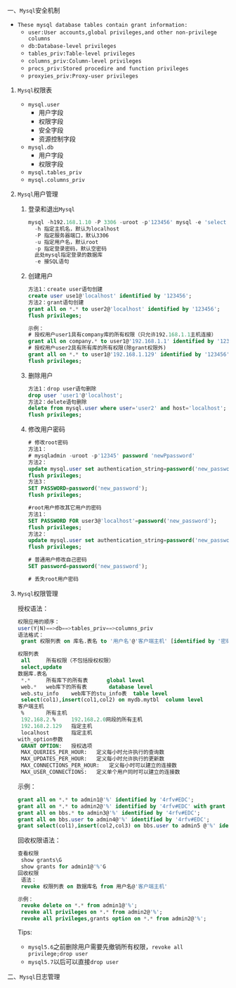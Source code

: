 一、`Mysql`安全机制

- `These mysql database tables contain grant information:`
  - `user:User accounts,global privileges,and other non-privilege columns`
  - `db:Database-level privileges`
  - `tables_priv:Table-level privileges`
  - `columns_priv:Column-level privileges`
  - `procs_priv:Stored procedire and function privileges`
  - `proxyies_priv:Proxy-user privileges`

1. `Mysql`权限表

   - `mysql.user`
     - 用户字段
     - 权限字段
     - 安全字段
     - 资源控制字段
   - `mysql.db`
     - 用户字段
     - 权限字段
   - `mysql.tables_priv`
   - `mysql.columns_priv`

2. `Mysql`用户管理

   1. 登录和退出`Mysql`

      ```sql
      mysql -h192.168.1.10 -P 3306 -uroot -p'123456' mysql -e 'select * from mysql.user'
      	-h 指定主机名，默认为localhost
      	-P 指定服务器端口，默认3306
      	-u 指定用户名，默认root
      	-p 指定登录密码，默认空密码
      	此处mysql指定登录的数据库
      	-e 接SQL语句
      ```

   2. 创建用户

      ```sql
      方法1：create user语句创建
      create user use1@'localhost' identified by '123456';
      方法2：grant语句创建
      grant all on *.* to user2@'localhost' identified by '123456';
      flush privileges;
      ```

      ```sql
      示例：
      # 授权用户user1具有company库的所有权限（只允许192.168.1.1主机连接）
      grant all on company.* to user1@'192.168.1.1' identified by '123456';
      # 授权用户user2具有所有库的所有权限(除grant权限外)
      grant all on *.* to user1@'192.168.1.129' identified by '123456';
      flush privileges;
      ```

   3. 删除用户

      ```sql
      方法1：drop user语句删除
      drop user 'user1'@'localhost';
      方法2：delete语句删除
      delete from mysql.user where user='user2' and host='localhost';
      flush privileges;
      ```

   4. 修改用户密码

      ```sql
      # 修改root密码
      方法1：
      # mysqladmin -uroot -p'12345' password 'newPpassword'
      方法2：
      update mysql.user set authentication_string=password('new_password') where user='root' and host='localhost';
      flush privileges;
      方法3：
      SET PASSWORD=password('new_password');
      flush privileges;
      
      #root用户修改其它用户的密码
      方法1：
      SET PASSWORD FOR user3@'localhost'=password('new_password');
      flush privileges;
      方法2：
      update mysql.user set authentication_string=password('new_password') where user='user1' and host='localhost';
      flush privileges;
      
      # 普通用户修改自己密码
      SET password=password('new_password');
      
      # 丢失root用户密码
      ```

3. `Mysql`权限管理

   授权语法：

   ```sql
   权限应用的顺序：
   user(Y|N)==>db==>tables_priv==>columns_priv
   语法格式：
   	grant 权限列表 on 库名.表名 to '用户名'@'客户端主机' [identified by '密码' with option参数]
   
   权限列表
   	all		所有权限（不包括授权权限）
   	select,update
   数据库.表名
   	*.*		所有库下的所有表	  global level
   	web.*	web库下的所有表		database level
   	web.stu_info	web库下的stu_info表  table level
   	select(col1),insert(col1,col2) on mydb.mytbl  column level
   客户端主机
   	%		所有主机
   	192.168.2.%		192.168.2.0网段的所有主机
   	192.168.2.129	指定主机
   	localhost		指定主机
   with_option参数
   	GRANT OPTION:	授权选项
   	MAX_QUERIES_PER_HOUR:	定义每小时允许执行的查询数
   	MAX_UPDATES_PER_HOUR:	定义每小时允许执行的更新数
   	MAX_CONNECTIONS_PER_HOUR:	定义每小时可以建立的连接数
   	MAX_USER_CONNECTIONS:	定义单个用户同时可以建立的连接数
   ```

   示例：

   ```sql
   grant all on *.* to admin1@'%' identified by '4rfv#EDC';
   grant all on *.* to admin2@'%' identified by '4rfv#EDC' with grant option;
   grant all on bbs.* to admin3@'%' identified by '4rfv#EDC';
   grant all on bbs.user to admin4@'%' identified by '4rfv#EDC';
   grant select(col1),insert(col2,col3) on bbs.user to admin5 @'%' identified by '4rfv#EDC';
   ```

   回收权限语法：

   ```sql
   查看权限
   	show grants\G
   	show grants for admin1@'%'G
   回收权限
   	语法：
   	revoke 权限列表 on 数据库名 from 用户名@'客户端主机'
   
   示例：
   	revoke delete on *.* from admin1@'%';
   	revoke all privileges on *.* from admin2@'%';
   	revoke all privileges,grants option on *.* from admin2@'%';
   ```

   Tips:

   - `mysql5.6`之前删除用户需要先撤销所有权限，`revoke all privilege;drop user`
   - `mysql5.7`以后可以直接`drop user`

二、`Mysql`日志管理


